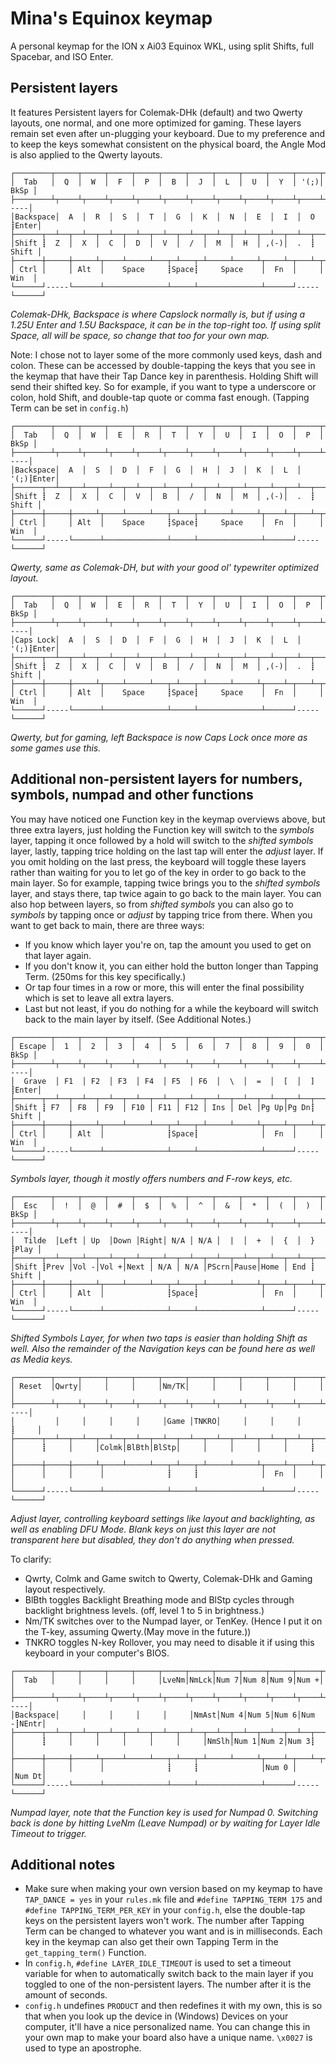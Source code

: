 # Mina's Equinox keymap

A personal keymap for the ION x Ai03 Equinox WKL, using split Shifts, full Spacebar, and ISO Enter.

## Persistent layers

It features Persistent layers for Colemak-DHk (default) and two Qwerty layouts, one normal, and one more optimized for gaming. These layers remain set even after un-plugging your keyboard. Due to my preference and to keep the keys somewhat consistent on the physical board, the Angle Mod is also applied to the Qwerty layouts.

```
┌────────┬─────┬─────┬─────┬─────┬─────┬─────┬─────┬─────┬─────┬─────┬──────┐
│  Tab   │  Q  │  W  │  F  │  P  │  B  │  J  │  L  │  U  │  Y  │ '(;)│ BkSp │
├────────┴┬────┴┬────┴┬────┴┬────┴┬────┴┬────┴┬────┴┬────┴┬────┴┬────┴┐-----│
│Backspace│  A  │  R  │  S  │  T  │  G  │  K  │  N  │  E  │  I  │  O  ┋Enter│
├──────┬──┴──┬──┴──┬──┴──┬──┴──┬──┴──┬──┴──┬──┴──┬──┴──┬──┴──┬──┴──┬──┴─────┤
│Shift ┋  Z  │  X  │  C  │  D  │  V  │  /  │  M  │  H  │ ,(-)│  .  ┋  Shift │
├──────┼─────┼─────┴┬────┴─────┴───┬─┴───┬─┴─────┴─────┴┬────┴─┬───┴─┬──────┤
│ Ctrl │     │ Alt  │    Space     ┋Space┋     Space    │  Fn  │     │ Win  │
└──────┘-----└──────┴──────────────┴─────┴──────────────┴──────┘-----└──────┘
```
_Colemak-DHk, Backspace is where Capslock normally is, but if using_
_a 1.25U Enter and 1.5U Backspace, it can be in the top-right too._
_If using split Space, all will be space, so change that too for your own map._

Note: I chose not to layer some of the more commonly used keys, dash and colon. These can be accessed by double-tapping the keys that you see in the keymap that have their Tap Dance key in parenthesis. Holding Shift will send their shifted key. So for example, if you want to type a underscore or colon, hold Shift, and double-tap quote or comma fast enough. (Tapping Term can be set in `config.h`)


```
┌────────┬─────┬─────┬─────┬─────┬─────┬─────┬─────┬─────┬─────┬─────┬──────┐
│  Tab   │  Q  │  W  │  E  │  R  │  T  │  Y  │  U  │  I  │  O  │  P  │ BkSp │
├────────┴┬────┴┬────┴┬────┴┬────┴┬────┴┬────┴┬────┴┬────┴┬────┴┬────┴┐-----│
│Backspace│  A  │  S  │  D  │  F  │  G  │  H  │  J  │  K  │  L  │ '(;)┋Enter│
├──────┬──┴──┬──┴──┬──┴──┬──┴──┬──┴──┬──┴──┬──┴──┬──┴──┬──┴──┬──┴──┬──┴─────┤
│Shift ┋  Z  │  X  │  C  │  V  │  B  │  /  │  N  │  M  │ ,(-)│  .  ┋  Shift │
├──────┼─────┼─────┴┬────┴─────┴───┬─┴───┬─┴─────┴─────┴┬────┴─┬───┴─┬──────┤
│ Ctrl │     │ Alt  │    Space     ┋Space┋     Space    │  Fn  │     │ Win  │
└──────┘-----└──────┴──────────────┴─────┴──────────────┴──────┘-----└──────┘
```
_Qwerty, same as Colemak-DH, but with your good ol' typewriter optimized layout._

```
┌────────┬─────┬─────┬─────┬─────┬─────┬─────┬─────┬─────┬─────┬─────┬──────┐
│  Tab   │  Q  │  W  │  E  │  R  │  T  │  Y  │  U  │  I  │  O  │  P  │ BkSp │
├────────┴┬────┴┬────┴┬────┴┬────┴┬────┴┬────┴┬────┴┬────┴┬────┴┬────┴┐-----│
│Caps Lock│  A  │  S  │  D  │  F  │  G  │  H  │  J  │  K  │  L  │ '(;)┋Enter│
├──────┬──┴──┬──┴──┬──┴──┬──┴──┬──┴──┬──┴──┬──┴──┬──┴──┬──┴──┬──┴──┬──┴─────┤
│Shift ┋  Z  │  X  │  C  │  V  │  B  │  /  │  N  │  M  │ ,(-)│  .  ┋  Shift │
├──────┼─────┼─────┴┬────┴─────┴───┬─┴───┬─┴─────┴─────┴┬────┴─┬───┴─┬──────┤
│ Ctrl │     │ Alt  │    Space     ┋Space┋     Space    │  Fn  │     │ Win  │
└──────┘-----└──────┴──────────────┴─────┴──────────────┴──────┘-----└──────┘
```
_Qwerty, but for gaming, left Backspace is now Caps Lock once more as some games use this._

## Additional non-persistent layers for numbers, symbols, numpad and other functions

You may have noticed one Function key in the keymap overviews above, but three extra layers, just holding the Function key will switch to the _symbols_ layer, tapping it once followed by a hold will switch to the _shifted symbols_ layer, lastly, tapping trice holding on the last tap will enter the _adjust_ layer. If you omit holding on the last press, the keyboard will toggle these layers rather than waiting for you to let go of the key in order to go back to the main layer. So for example, tapping twice brings you to the _shifted symbols_ layer, and stays there, tap twice again to go back to the main layer. You can also hop between layers, so from _shifted symbols_ you can also go to _symbols_ by tapping once or _adjust_ by tapping trice from there. When you want to get back to main, there are three ways:

* If you know which layer you're on, tap the amount you used to get on that layer again.
* If you don't know it, you can either hold the button longer than Tapping Term. (250ms for this key specifically.)
* Or tap four times in a row or more, this will enter the final possibility which is set to leave all extra layers.
* Last but not least, if you do nothing for a while the keyboard will switch back to the main layer by itself. (See Additional Notes.)

```
┌────────┬─────┬─────┬─────┬─────┬─────┬─────┬─────┬─────┬─────┬─────┬──────┐
│ Escape │  1  │  2  │  3  │  4  │  5  │  6  │  7  │  8  │  9  │  0  │ BkSp │
├────────┴┬────┴┬────┴┬────┴┬────┴┬────┴┬────┴┬────┴┬────┴┬────┴┬────┴┐-----│
│  Grave  │ F1  │ F2  │ F3  │ F4  │ F5  │ F6  │  \  │  =  │  [  │  ]  ┋Enter│
├──────┬──┴──┬──┴──┬──┴──┬──┴──┬──┴──┬──┴──┬──┴──┬──┴──┬──┴──┬──┴──┬──┴─────┤
│Shift ┋ F7  │ F8  │ F9  │ F10 │ F11 │ F12 │ Ins │ Del │Pg Up│Pg Dn┋  Shift │
├──────┼─────┼─────┴┬────┴─────┴───┬─┴───┬─┴─────┴─────┴┬────┴─┬───┴─┬──────┤
│ Ctrl │     │ Alt  │              ┋Space┋              │  Fn  │     │ Win  │
└──────┘-----└──────┴──────────────┴─────┴──────────────┴──────┘-----└──────┘
```
_Symbols layer, though it mostly offers numbers and F-row keys, etc._

```
┌────────┬─────┬─────┬─────┬─────┬─────┬─────┬─────┬─────┬─────┬─────┬──────┐
│  Esc   │  !  │  @  │  #  │  $  │  %  │  ^  │  &  │  *  │  (  │  )  │ BkSp │
├────────┴┬────┴┬────┴┬────┴┬────┴┬────┴┬────┴┬────┴┬────┴┬────┴┬────┴┐-----│
│  Tilde  │Left │ Up  │Down │Right│ N/A │ N/A │  |  │  +  │  {  │  }  ┋Play │
├──────┬──┴──┬──┴──┬──┴──┬──┴──┬──┴──┬──┴──┬──┴──┬──┴──┬──┴──┬──┴──┬──┴─────┤
│Shift ┋Prev │Vol -│Vol +│Next │ N/A │ N/A │PScrn│Pause│Home │ End ┋  Shift │
├──────┼─────┼─────┴┬────┴─────┴───┬─┴───┬─┴─────┴─────┴┬────┴─┬───┴─┬──────┤
│ Ctrl │     │ Alt  │              ┋Space┋              │  Fn  │     │ Win  │
└──────┘-----└──────┴──────────────┴─────┴──────────────┴──────┘-----└──────┘
```
_Shifted Symbols Layer, for when two taps is easier than holding Shift as well._
_Also the remainder of the Navigation keys can be found here as well as Media keys._

```
┌────────┬─────┬─────┬─────┬─────┬─────┬─────┬─────┬─────┬─────┬─────┬──────┐
│ Reset  │Qwrty│     │     │     │Nm/TK│     │     │     │     │     │      │
├────────┴┬────┴┬────┴┬────┴┬────┴┬────┴┬────┴┬────┴┬────┴┬────┴┬────┴┐-----│
│         │     │     │     │     │Game │TNKRO│     │     │     │     ┋     │
├──────┬──┴──┬──┴──┬──┴──┬──┴──┬──┴──┬──┴──┬──┴──┬──┴──┬──┴──┬──┴──┬──┴─────┤
│      ┋     │     │Colmk│BlBth│BlStp│     │     │     │     │     ┋        │
├──────┼─────┼─────┴┬────┴─────┴───┬─┴───┬─┴─────┴─────┴┬────┴─┬───┴─┬──────┤
│      │     │      │              ┋     ┋              │  Fn  │     │      │
└──────┘-----└──────┴──────────────┴─────┴──────────────┴──────┘-----└──────┘
```
_Adjust layer, controlling keyboard settings like layout and backlighting, as well as enabling DFU Mode._
_Blank keys on just this layer are not transparent here but disabled, they don't do anything when pressed._

To clarify:

* Qwrty, Colmk and Game switch to Qwerty, Colemak-DHk and Gaming layout respectively.
* BlBth toggles Backlight Breathing mode and BlStp cycles through backlight brightness levels. (off, level 1 to 5 in brightness.)
* Nm/TK switches over to the Numpad layer, or TenKey. (Hence I put it on the T-key, assuming Qwerty.(May move in the future.))
* TNKRO toggles N-key Rollover, you may need to disable it if using this keyboard in your computer's BIOS.

```
┌────────┬─────┬─────┬─────┬─────┬─────┬─────┬─────┬─────┬─────┬─────┬──────┐
│  Tab   │     │     │     │     │LveNm│NmLck│Num 7│Num 8│Num 9│Num +│      │
├────────┴┬────┴┬────┴┬────┴┬────┴┬────┴┬────┴┬────┴┬────┴┬────┴┬────┴┐-----│
│Backspace│     │     │     │     │     │NmAst│Num 4│Num 5│Num 6│Num -┋NEntr│
├──────┬──┴──┬──┴──┬──┴──┬──┴──┬──┴──┬──┴──┬──┴──┬──┴──┬──┴──┬──┴──┬──┴─────┤
│      ┋     │     │     │     │     │     │NmSlh│Num 1│Num 2│Num 3┋        │
├──────┼─────┼─────┴┬────┴─────┴───┬─┴───┬─┴─────┴─────┴┬────┴─┬───┴─┬──────┤
│      │     │      │              ┋     ┋              │Num 0 │     │Num Dt│
└──────┘-----└──────┴──────────────┴─────┴──────────────┴──────┘-----└──────┘
```
_Numpad layer, note that the Function key is used for Numpad 0._
_Switching back is done by hitting LveNm (Leave Numpad)_
_or by waiting for Layer Idle Timeout to trigger._

## Additional notes

- Make sure when making your own version based on my keymap to have `TAP_DANCE = yes` in your `rules.mk` file and `#define TAPPING_TERM 175` and `#define TAPPING_TERM_PER_KEY` in your `config.h`, else the double-tap keys on the persistent layers won't work. The number after Tapping Term can be changed to whatever you want and is in milliseconds. Each key in the keymap can also get their own Tapping Term in the `get_tapping_term()` Function.
- In `config.h`, `#define LAYER_IDLE_TIMEOUT` is used to set a timeout variable for when to automatically switch back to the main layer if you toggled to one of the non-persistent layers. The number after it is the amount of seconds.
- `config.h` undefines `PRODUCT` and then redefines it with my own, this is so that when you look up the device in (Windows) Devices on your computer, it'll have a nice personalized name. You can change this in your own map to make your board also have a unique name. `\x0027` is used to type an apostrophe.
